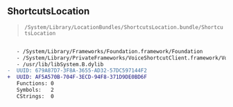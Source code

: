## ShortcutsLocation

> `/System/Library/LocationBundles/ShortcutsLocation.bundle/ShortcutsLocation`

```diff

   - /System/Library/Frameworks/Foundation.framework/Foundation
   - /System/Library/PrivateFrameworks/VoiceShortcutClient.framework/VoiceShortcutClient
   - /usr/lib/libSystem.B.dylib
-  UUID: 679A87D7-3F8A-3655-AD32-57DC597144F2
+  UUID: AF5A570B-704F-3ECD-94F8-371D9DE0BD6F
   Functions: 0
   Symbols:   2
   CStrings:  0

```
